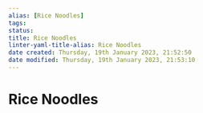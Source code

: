 ```yaml
---
alias: [Rice Noodles]
tags: 
status:
title: Rice Noodles
linter-yaml-title-alias: Rice Noodles
date created: Thursday, 19th January 2023, 21:52:50
date modified: Thursday, 19th January 2023, 21:53:10
---
```


# Rice Noodles